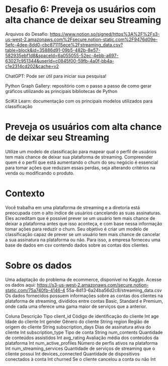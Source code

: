 # Desafio 6: Preveja os usuários com alta chance de deixar seu Streaming

Arquivos do Desafio:
https://www.notion.so/signed/https%3A%2F%2Fs3-us-west-2.amazonaws.com%2Fsecure.notion-static.com%2F9476d09e-5efc-4dee-8dd0-cbc871115ece%2Fstreaming_data.csv?table=block&id=35886d91-09b5-482b-8e57-582935ebf1d8&spaceId=6a055055-52ec-4ebb-a697-63027c951344&userId=c0845f00-59fb-4a0f-bb4a-c1e2314cd202&cache=v2

ChatGPT: Pode ser útil para iniciar sua pesquisa!

Python Graph Gallery: repositório com o passo a passo de como gerar gráficos utilizando as principais bibliotecas de Python

SciKit Learn: documentação com os principais modelos utilizados para classificação

# Preveja os usuários com alta chance de deixar seu Streaming

Utilize um modelo de classificação para mapear qual o perfil de usuários tem mais chance de deixar sua plataforma de streaming. Compreender quem é o perfil que está aumentando o churn do seu negócio é essencial para tomar ações que reduzam essas perdas, seja alterando critérios na venda ou modificando o produto.

# Contexto

Você trabalha em uma plataforma de streaming e a diretoria está preocupada com o alto índice de usuários cancelando as suas assinaturas. Eles acreditam que é possível prever se um usuário tem mais chance de deixar a plataforma antes que isso aconteça, e com base nessa informação tomar ações para reduzir o churn. Seu objetivo é criar um modelo de classificação capaz de prever se um usuário tem mais chance de cancelar a sua assinatura na plataforma ou não. Para isso, a empresa forneceu uma base de dados em csv contendo dados sobre as contas dos clientes.

# Sobre os dados

Uma adaptação do problema de ecommerce, disponível no Kaggle. Acesse os dados aqui: https://s3-us-west-2.amazonaws.com/secure.notion-static.com/75a740fb-4146-4 55a-8d13-6a24ba56d2c8/streaming_data.csv Os dados fornecidos possuem informações sobre as contas dos clientes na plataforma de streaming, divididos entre contas Basic, Standard e Premium, onde cada uma oferece uma gama maior de serviços que a anterior.

Coluna Descrição Tipo client_id Código de identificação do cliente Int age Idade do cliente Int gender Gênero do cliente String region Região de origem do cliente String subscription_days Dias de assinatura ativa do cliente Int subscription_type Tipo de conta String num_contents Quantidade de conteúdos assistidos Int avg_rating Avaliação média dos conteúdos da plataforma Int num_active_profiles Número de perfis ativos na plataforma Int num_streaming_services Quantidade de serviços de streaming que o cliente possui Int devices_connected Quantidade de dispositivos conectados à conta Int churned Se o cliente cancelou a conta ou não Int
